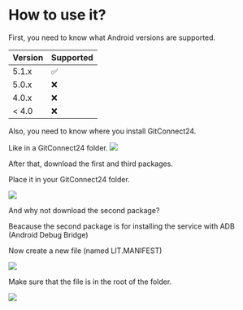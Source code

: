 # How to use it?

First, you need to know what Android versions are supported.

| Version | Supported          |
| ------- | ------------------ |
| 5.1.x   | :white_check_mark: |
| 5.0.x   | :x:                |
| 4.0.x   | :x: |
| < 4.0   | :x:                |

Also, you need to know where you install GitConnect24.


Like in a GitConnect24 folder.
![](https://firebasestorage.googleapis.com/v0/b/plus-6aaf1.appspot.com/o/20221211_112520.jpg?alt=media&token=4e74894d-0d2c-4c7a-bd85-c896a0aed9ca)

After that, download the first and third packages.

Place it in your GitConnect24 folder.

![](https://firebasestorage.googleapis.com/v0/b/plus-6aaf1.appspot.com/o/20221211_113449.jpg?alt=media&token=a1d30f24-8b10-4f4d-9e84-68dae56fbf4c)

And why not download the second package?

Beacause the second package is for installing the service with ADB (Android Debug Bridge)

Now create a new file (named LIT.MANIFEST)

![](https://firebasestorage.googleapis.com/v0/b/plus-6aaf1.appspot.com/o/20221211_114032.jpg?alt=media&token=b41fe988-de53-4591-9f05-2f5b599a66b0)

Make sure that the file is in the root of the folder.

![](https://firebasestorage.googleapis.com/v0/b/plus-6aaf1.appspot.com/o/20221211_115041.jpg?alt=media&token=b9f8cbc2-fe9e-4959-afdd-20bdd10cacd5)
